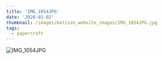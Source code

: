 ```yaml
---
title: 'IMG_1054JPG'
date: '2020-01-02'
thumbnail: /images/matisse_website_images/IMG_1054JPG.jpg
tags:
  - papercraft
---
```


![IMG_1054JPG](/images/matisse_website_images/IMG_1054JPG.jpg)
